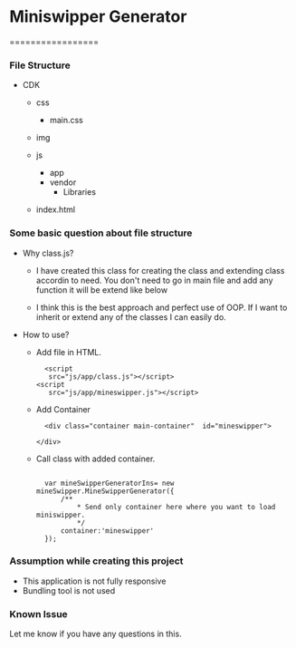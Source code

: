 # Miniswipper Generator
=================

### File Structure

 * CDK
	* css
        * main.css
	* img
	* js
		* app
		* vendor
            * Libraries
           
    * index.html

### Some basic question about file structure 

* Why class.js?
    * I have created this class for creating the class and extending class accordin to need. You don't need to go in main file and add any function it will be extend like below

    * I think this is the best approach and perfect use of OOP. If I want to inherit or extend any of the classes I can easily do. 


* How to use?
    * Add file in HTML.
      ```
        <script
         src="js/app/class.js"></script>
      <script
         src="js/app/mineswipper.js"></script>

      ```
    * Add Container
      ```
        <div class="container main-container"  id="mineswipper">

      </div>
      ```
    * Call class with added container.
      ```

        var mineSwipperGeneratorIns= new mineSwipper.MineSwipperGenerator({
            /**
                * Send only container here where you want to load miniswipper.
                */
            container:'mineswipper'
        });
        ```




### Assumption while creating this project 
* This application is not fully responsive 
* Bundling tool is not used 


### Known Issue



Let me know if you have any questions in this.
